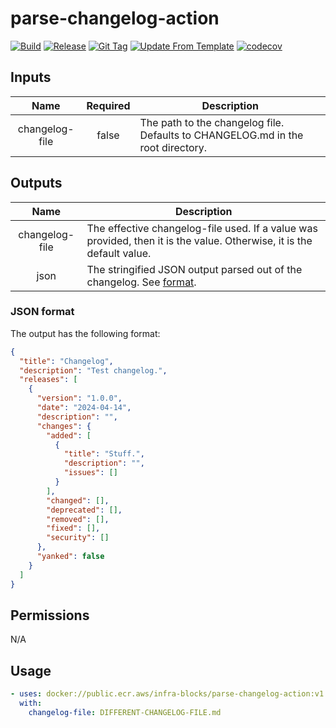 # parse-changelog-action
[![Build](https://github.com/infra-blocks/parse-changelog-action/actions/workflows/build.yml/badge.svg)](https://github.com/infra-blocks/parse-changelog-action/actions/workflows/build.yml)
[![Release](https://github.com/infra-blocks/parse-changelog-action/actions/workflows/release.yml/badge.svg)](https://github.com/infra-blocks/parse-changelog-action/actions/workflows/release.yml)
[![Git Tag](https://github.com/infra-blocks/parse-changelog-action/actions/workflows/git-tag.yml/badge.svg)](https://github.com/infra-blocks/parse-changelog-action/actions/workflows/git-tag.yml)
[![Update From Template](https://github.com/infra-blocks/parse-changelog-action/actions/workflows/update-from-template.yml/badge.svg)](https://github.com/infra-blocks/parse-changelog-action/actions/workflows/update-from-template.yml)
[![codecov](https://codecov.io/gh/infra-blocks/parse-changelog-action/graph/badge.svg?token=S1OANU9UMZ)](https://codecov.io/gh/infra-blocks/parse-changelog-action)

## Inputs

|      Name      | Required | Description                                                                     |
|:--------------:|:--------:|---------------------------------------------------------------------------------|
| changelog-file |  false   | The path to the changelog file. Defaults to CHANGELOG.md in the root directory. |

## Outputs

|      Name      | Description                                                                                                           |
|:--------------:|-----------------------------------------------------------------------------------------------------------------------|
| changelog-file | The effective changelog-file used. If a value was provided, then it is the value. Otherwise, it is the default value. |
|      json      | The stringified JSON output parsed out of the changelog. See [format](#json-format).                                  |

### JSON format

The output has the following format:
```json
{
  "title": "Changelog",
  "description": "Test changelog.",
  "releases": [
    {
      "version": "1.0.0",
      "date": "2024-04-14",
      "description": "",
      "changes": {
        "added": [
          {
            "title": "Stuff.",
            "description": "",
            "issues": []
          }
        ],
        "changed": [],
        "deprecated": [],
        "removed": [],
        "fixed": [],
        "security": []
      },
      "yanked": false
    }
  ]
}
```

## Permissions

N/A

## Usage

```yaml
- uses: docker://public.ecr.aws/infra-blocks/parse-changelog-action:v1
  with:
    changelog-file: DIFFERENT-CHANGELOG-FILE.md
```
